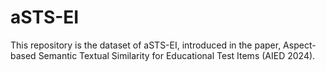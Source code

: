 # aSTS-EI
This repository is the dataset of aSTS-EI, introduced in the paper, Aspect-based Semantic Textual Similarity for Educational Test Items (AIED 2024).
